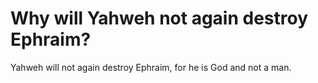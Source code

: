 # Why will Yahweh not again destroy Ephraim?

Yahweh will not again destroy Ephraim, for he is God and not a man.

